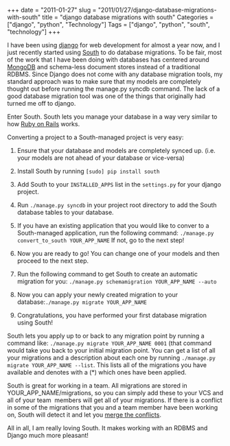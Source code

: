 +++
date = "2011-01-27"
slug = "2011/01/27/django-database-migrations-with-south"
title = "django database migrations with south"
Categories = ["django", "python", "Technology"]
Tags = ["django", "python", "south", "technology"]
+++

I have been using [django](http://djangoproject.com) for web development for almost a year now, and I just recently started using [South](http://south.aeracode.org/) to do database migrations. To be fair, most of the work that I have been doing with databases has centered around [MongoDB](http://www.mongodb.org) and schema-less document stores instead of a traditional RDBMS. Since Django does not come with any database migration tools, my standard approach was to make sure that my models are completely thought out before running the manage.py syncdb command. The lack of a good database migration tool was one of the things that originally had turned me off to django.

Enter South. South lets you manage your database in a way very similar to how [Ruby on Rails](http://rubyonrails.org) works.



Converting a project to a South-managed project is very easy:



	
  1. Ensure that your database and models are completely synced up. (i.e. your models are not ahead of your database or vice-versa)

	
  2. Install South by running `[sudo] pip install south`

	
  3. Add South to your `INSTALLED_APPS` list in the `settings.py` for your django project.

	
  4. Run `./manage.py syncdb` in your project root directory to add the South database tables to your database.

	
  5. If you have an existing application that you would like to conver to a South-managed application, run the following command: `./manage.py convert_to_south YOUR_APP_NAME` If not, go to the next step!

	
  6. Now you are ready to go! You can change one of your models and then proceed to the next step.

	
  7. Run the following command to get South to create an automatic migration for you: `./manage.py schemamigration YOUR_APP_NAME --auto`

	
  8. Now you can apply your newly created migration to your database:`./manage.py migrate YOUR_APP_NAME`

	
  9. Congratulations, you have performed your first database migration using South!


South lets you apply up to or back to any migration point by running a command like: `./manage.py migrate YOUR_APP_NAME 0001` (that command would take you back to your initial migration point. You can get a list of all your migrations and a description about each one by running `./manage.py migrate YOUR_APP_NAME --list`. This lists all of the migrations you have available and denotes with a (*) which ones have been applied.

South is great for working in a team. All migrations are stored in YOUR_APP_NAME/migrations, so you can simply add these to your VCS and all of your team  members will get all of your migrations. If there is a conflict in some of the migrations that you and a team member have been working on, South will detect it and let you [merge the conflicts](http://south.aeracode.org/docs/tutorial/part5.html#team-workflow).

All in all, I am really loving South. It makes working with an RDBMS and Django much more pleasant!
